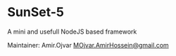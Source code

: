 # SunSet-5
A mini and usefull NodeJS based framework

Maintainer: Amir.Ojvar <MOjvar.AmirHossein@gmail.com>